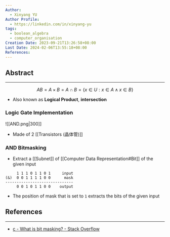 ```yaml
---
Author:
  - Xinyang YU
Author Profile:
  - https://linkedin.com/in/xinyang-yu
tags:
  - boolean_algebra
  - computer_organisation
Creation Date: 2023-09-21T13:26:58+08:00
Last Date: 2024-02-06T13:55:18+08:00
References: 
---
```

## Abstract
---
$$
AB = A\times B = A \cap B = \{x \in U : x \in A \land x \in B\}
$$
- Also known as **Logical Product**, **intersection**


### Logic Gate Implementation
 ![[AND.png|300]]
- Made of 2 [[Transistors (晶体管)]]

### AND Bitmasking
- Extract a [[Subnet]] of [[Computer Data Representation#Bit]] of the given input
```
     1 1 1 0 1 1 0 1     input
(&)  0 0 1 1 1 1 0 0      mask
------------------------------
     0 0 1 0 1 1 0 0    output
```
- The position of mask that is set to `1` extracts the bits of the given input


## References 
---
- [c - What is bit masking? - Stack Overflow](https://stackoverflow.com/a/53722721)